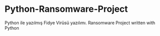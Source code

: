 # Python-Ransomware-Project
Python ile yazılmış Fidye Virüsü yazılımı.
Ransomware Project written with Python
